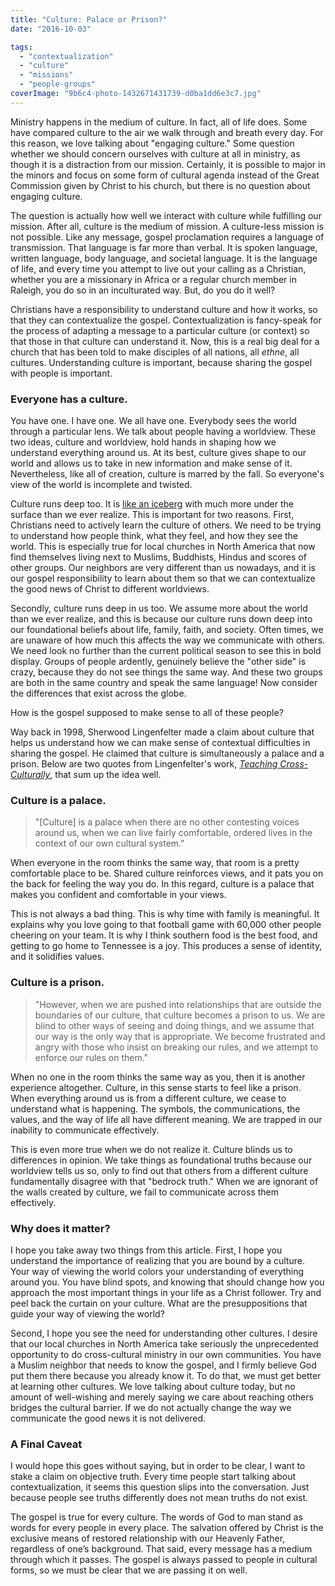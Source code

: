 ```yaml
---
title: "Culture: Palace or Prison?"
date: "2016-10-03"

tags: 
  - "contextualization"
  - "culture"
  - "missions"
  - "people-groups"
coverImage: "9b6c4-photo-1432671431739-d0ba1dd6e3c7.jpg"
---
```


Ministry happens in the medium of culture. In fact, all of life does. Some have compared culture to the air we walk through and breath every day. For this reason, we love talking about "engaging culture." Some question whether we should concern ourselves with culture at all in ministry, as though it is a distraction from our mission. Certainly, it is possible to major in the minors and focus on some form of cultural agenda instead of the Great Commission given by Christ to his church, but there is no question about engaging culture.

The question is actually how well we interact with culture while fulfilling our mission. After all, culture is the medium of mission. A culture-less mission is not possible. Like any message, gospel proclamation requires a language of transmission. That language is far more than verbal. It is spoken language, written language, body language, and societal language. It is the language of life, and every time you attempt to live out your calling as a Christian, whether you are a missionary in Africa or a regular church member in Raleigh, you do so in an inculturated way. But, do you do it well?

Christians have a responsibility to understand culture and how it works, so that they can contextualize the gospel. Contextualization is fancy-speak for the process of adapting a message to a particular culture (or context) so that those in that culture can understand it. Now, this is a real big deal for a church that has been told to make disciples of all nations, all _ethne_, all cultures. Understanding culture is important, because sharing the gospel with people is important.

### Everyone has a culture.

You have one. I have one. We all have one. Everybody sees the world through a particular lens. We talk about people having a worldview. These two ideas, culture and worldview, hold hands in shaping how we understand everything around us. At its best, culture gives shape to our world and allows us to take in new information and make sense of it. Nevertheless, like all of creation, culture is marred by the fall. So everyone's view of the world is incomplete and twisted.

Culture runs deep too. It is [like an iceberg](http://blog.keelancook.com/2015/10/culture-is-like-an-iceberg-and-that-effects-your-ministry.html) with much more under the surface than we ever realize. This is important for two reasons. First, Christians need to actively learn the culture of others. We need to be trying to understand how people think, what they feel, and how they see the world. This is especially true for local churches in North America that now find themselves living next to Muslims, Buddhists, Hindus and scores of other groups. Our neighbors are very different than us nowadays, and it is our gospel responsibility to learn about them so that we can contextualize the good news of Christ to different worldviews.

Secondly, culture runs deep in us too. We assume more about the world than we ever realize, and this is because our culture runs down deep into our foundational beliefs about life, family, faith, and society. Often times, we are unaware of how much this affects the way we communicate with others. We need look no further than the current political season to see this in bold display. Groups of people ardently, genuinely believe the "other side" is crazy, because they do not see things the same way. And these two groups are both in the same country and speak the same language! Now consider the differences that exist across the globe.

How is the gospel supposed to make sense to all of these people?

Way back in 1998, Sherwood Lingenfelter made a claim about culture that helps us understand how we can make sense of contextual difficulties in sharing the gospel. He claimed that culture is simultaneously a palace and a prison. Below are two quotes from Lingenfelter's work, [_Teaching Cross-Culturally_](https://www.amazon.com/Teaching-Cross-Culturally-Incarnational-Model-Learning/dp/0801026202), that sum up the idea well.

### Culture is a palace.

> "\[Culture\] is a palace when there are no other contesting voices around us, when we can live fairly comfortable, ordered lives in the context of our own cultural system."

When everyone in the room thinks the same way, that room is a pretty comfortable place to be. Shared culture reinforces views, and it pats you on the back for feeling the way you do. In this regard, culture is a palace that makes you confident and comfortable in your views.

This is not always a bad thing. This is why time with family is meaningful. It explains why you love going to that football game with 60,000 other people cheering on your team. It is why I think southern food is the best food, and getting to go home to Tennessee is a joy. This produces a sense of identity, and it solidifies values.

### Culture is a prison.

> "However, when we are pushed into relationships that are outside the boundaries of our culture, that culture becomes a prison to us. We are blind to other ways of seeing and doing things, and we assume that our way is the only way that is appropriate. We become frustrated and angry with those who insist on breaking our rules, and we attempt to enforce our rules on them."

When no one in the room thinks the same way as you, then it is another experience altogether. Culture, in this sense starts to feel like a prison. When everything around us is from a different culture, we cease to understand what is happening. The symbols, the communications, the values, and the way of life all have different meaning. We are trapped in our inability to communicate effectively.

This is even more true when we do not realize it. Culture blinds us to differences in opinion. We take things as foundational truths because our worldview tells us so, only to find out that others from a different culture fundamentally disagree with that "bedrock truth." When we are ignorant of the walls created by culture, we fail to communicate across them effectively.

### Why does it matter?

I hope you take away two things from this article. First, I hope you understand the importance of realizing that you are bound by a culture. Your way of viewing the world colors your understanding of everything around you. You have blind spots, and knowing that should change how you approach the most important things in your life as a Christ follower. Try and peel back the curtain on your culture. What are the presuppositions that guide your way of viewing the world?

Second, I hope you see the need for understanding other cultures. I desire that our local churches in North America take seriously the unprecedented opportunity to do cross-cultural ministry in our own communities. You have a Muslim neighbor that needs to know the gospel, and I firmly believe God put them there because you already know it. To do that, we must get better at learning other cultures. We love talking about culture today, but no amount of well-wishing and merely saying we care about reaching others bridges the cultural barrier. If we do not actually change the way we communicate the good news it is not delivered.

### A Final Caveat

I would hope this goes without saying, but in order to be clear, I want to stake a claim on objective truth. Every time people start talking about contextualization, it seems this question slips into the conversation. Just because people see truths differently does not mean truths do not exist.

The gospel is true for every culture. The words of God to man stand as words for every people in every place. The salvation offered by Christ is the exclusive means of restored relationship with our Heavenly Father, regardless of one’s background. That said, every message has a medium through which it passes. The gospel is always passed to people in cultural forms, so we must be clear that we are passing it on well.
